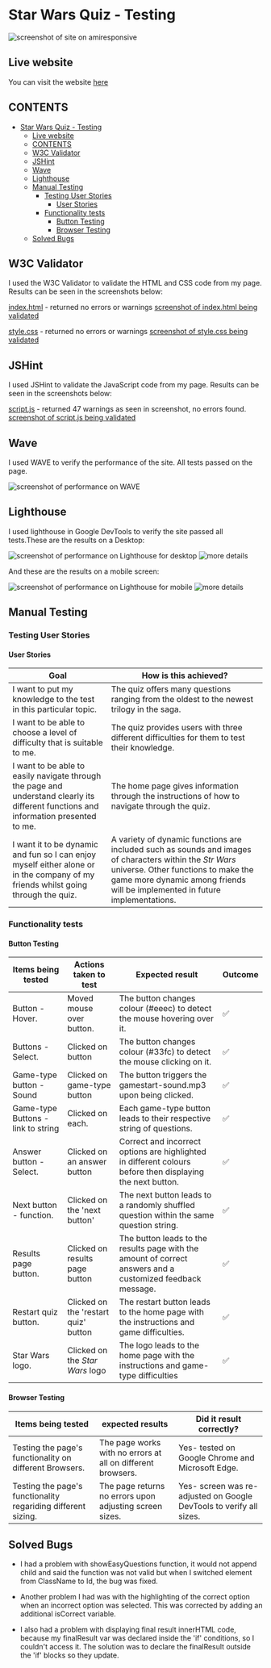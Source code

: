 # Star Wars Quiz - Testing

![screenshot of site on amiresponsive](documentation/amiresponsive-star-wars-quiz.png)

## Live website

You can visit the website [here](https://jonathandussot.github.io/star-wars-quiz/)

## CONTENTS

- [Star Wars Quiz - Testing](#star-wars-quiz---testing)
  - [Live website](#live-website)
  - [CONTENTS](#contents)
  - [W3C Validator](#w3c-validator)
  - [JSHint](#jshint)
  - [Wave](#wave)
  - [Lighthouse](#lighthouse)
  - [Manual Testing](#manual-testing)
    - [Testing User Stories](#testing-user-stories)
      - [User Stories](#user-stories)
    - [Functionality tests](#functionality-tests)
      - [Button Testing](#button-testing)
      - [Browser Testing](#browser-testing)
  - [Solved Bugs](#solved-bugs)

## W3C Validator

I used the W3C Validator to validate the HTML and CSS code from my page. Results can be seen in the screenshots below:

[index.html](index.html) - returned no errors or warnings
[screenshot of index.html being validated](documentation/sw-w3c-html.png)

[style.css](assets/css/style.css) - returned no errors or warnings
[screenshot of style.css being validated](documentation/sw-w3c-css.png)

## JSHint

I used JSHint to validate the JavaScript code from my page. Results can be seen in the screenshots below:

[script.js](assets/js/script.js) - returned 47 warnings as seen in screenshot, no errors found.
[screenshot of script.js being validated](documentation/sw-js-hint.png)

## Wave

I used WAVE to verify the performance of the site. All tests passed on the page.

![screenshot of performance on WAVE](documentation/sw-wave-screenshot.png)

## Lighthouse

I used lighthouse in Google DevTools to verify the site passed all tests.These are the results on a Desktop:

![screenshot of performance on Lighthouse for desktop](documentation/sw-lighthouse-1.png)
![more details](documentation/sw-lighthouse-2.png)

And these are the results on a mobile screen:

![screenshot of performance on Lighthouse for mobile](documentation/sw-lighthouse-mobile-1.png)
![more details](documentation/sw-lighthouse-mobile-2.png)

## Manual Testing

### Testing User Stories

#### User Stories

| Goal | How is this achieved? |
|---|---|
|I want to put my knowledge to the test in this particular topic.| The quiz offers many questions ranging from the oldest to the newest trilogy in the saga.|
|I want to be able to choose a level of difficulty that is suitable to me.| The quiz provides users with three different difficulties for them to test their knowledge. |
|I want to be able to easily navigate through the page and understand clearly its different functions and information presented to me.| The home page gives information through the instructions of how to navigate through the quiz.|
|I want it to be dynamic and fun so I can enjoy myself either alone or in the company of my friends whilst going through the quiz.| A variety of dynamic functions are included such as sounds and images of characters within the _Str Wars_ universe. Other functions to make the game more dynamic among friends will be implemented in future implementations.|

### Functionality tests

#### Button Testing

| Items being tested | Actions taken to test | Expected result | Outcome |
|---|---|---|---|
|Button - Hover.| Moved mouse over button.| The button changes colour (#eeec) to detect the mouse hovering over it. | :white_check_mark: |
|Buttons - Select.| Clicked on button | The button changes colour (#33fc) to detect the mouse clicking on it.| :white_check_mark: |
|Game-type button - Sound| Clicked on game-type button | The button triggers the gamestart-sound.mp3 upon being clicked.| :white_check_mark: |
|Game-type Buttons - link to string| Clicked on each. | Each game-type button leads to their respective string of questions.| :white_check_mark: |
|Answer button - Select.| Clicked on an answer button | Correct and incorrect options are highlighted in different colours before then displaying the next button.| :white_check_mark: |
|Next button - function.| Clicked on the 'next button' | The next button leads to a randomly shuffled question within the same question string.| :white_check_mark: |
|Results page button.| Clicked on results page button | The button leads to the results page with the amount of correct answers and a customized feedback message.| :white_check_mark: |
|Restart quiz button.| Clicked on the 'restart quiz' button | The restart button leads to the home page with the instructions and game difficulties.| :white_check_mark: |
|Star Wars logo.| Clicked on the _Star Wars_ logo | The logo leads to the home page with the instructions and game-type difficulties| :white_check_mark: |

#### Browser Testing

| Items being tested | expected results | Did it result correctly? |
|---|---|---|
|Testing the page's functionality on different Browsers.| The page works with no errors at all on different browsers.| Yes- tested on Google Chrome and Microsoft Edge. |
|Testing the page's functionality regariding different sizing.| The page returns no errors upon adjusting screen sizes.| Yes- screen was re-adjusted on Google DevTools to verify all sizes. |

## Solved Bugs

- I had a problem with showEasyQuestions function, it would not append child and said the function was not valid but when I switched element from ClassName to Id, the bug was fixed.

- Another problem I had was with the highlighting of the correct option when an incorrect option was selected. This was corrected by adding an additional isCorrect variable.

- I also had a problem with displaying final result innerHTML code, because my finalResult var was declared inside the 'if' conditions,
so I couldn't access it. The solution was to declare the finalResult outside the 'if' blocks so they update.
